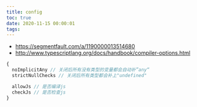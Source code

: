 ```yaml
---
title: config
toc: true
date: 2020-11-15 00:00:01
tags:
---
```




* https://segmentfault.com/a/1190000013514680
* http://www.typescriptlang.org/docs/handbook/compiler-options.html

```js
{
  noImplicitAny // 关闭后所有没有类型的变量都会自动补”any“
  strictNullChecks // 关闭后所有类型都会补上"undefined"

  allowJs // 是否编译js
  checkJs // 是否检查js
}
```
